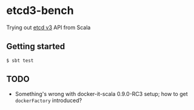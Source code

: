 # etcd3-bench

Trying out [etcd v3](https://coreos.com/etcd/docs/latest/) API from Scala

## Getting started

```
$ sbt test
```

## TODO

- Something's wrong with docker-it-scala 0.9.0-RC3 setup; how to get `dockerFactory` introduced?
